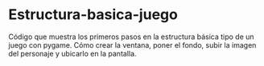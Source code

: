 # Estructura-basica-juego
Código que muestra los primeros pasos en la estructura básica tipo de un juego con pygame. Cómo crear la ventana, poner el fondo, subir la imagen del personaje y ubicarlo en la pantalla.
